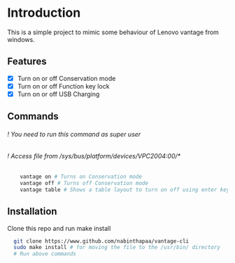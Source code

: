 # Introduction

This is a simple project to mimic some behaviour of Lenovo vantage from windows.

## Features

- [x] Turn on or off Conservation mode
- [x] Turn on or off Function key lock
- [x] Turn on or off USB Charging

## Commands

###### ! You need to run this command as super user

###### ! Access file from /sys/bus/platform/devices/VPC2004:00/\*

```bash
    vantage on # Turns on Conservation mode
    vantage off # Turns off Conservation mode
    vantage table # Shows a table layout to turn on off using enter key
```

## Installation

Clone this repo and run make install

```bash
  git clone https://www.github.com/nabinthapaa/vantage-cli
  sudo make install # for moving the file to the /usr/bin/ directory
  # Run above commands
```
